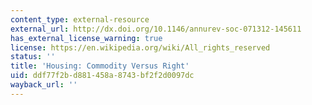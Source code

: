 ```yaml
---
content_type: external-resource
external_url: http://dx.doi.org/10.1146/annurev-soc-071312-145611
has_external_license_warning: true
license: https://en.wikipedia.org/wiki/All_rights_reserved
status: ''
title: 'Housing: Commodity Versus Right'
uid: ddf77f2b-d881-458a-8743-bf2f2d0097dc
wayback_url: ''
---
```

